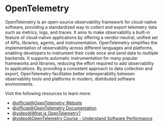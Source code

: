 # OpenTelemetry

OpenTelemetry is an open-source observability framework for cloud-native software, providing a standardized way to collect and export telemetry data such as metrics, logs, and traces. It aims to make observability a built-in feature of cloud-native applications by offering a vendor-neutral, unified set of APIs, libraries, agents, and instrumentation. OpenTelemetry simplifies the implementation of observability across different languages and platforms, enabling developers to instrument their code once and send data to multiple backends. It supports automatic instrumentation for many popular frameworks and libraries, reducing the effort required to add observability to applications. By providing a consistent approach to data collection and export, OpenTelemetry facilitates better interoperability between observability tools and platforms in modern, distributed software environments.

Visit the following resources to learn more:

- [@official@OpenTelemetry Website](https://opentelemetry.io/)
- [@official@OpenTelemetry Documentation](https://opentelemetry.io/docs/)
- [@video@What is OpenTelemetry?](https://www.youtube.com/watch?v=mUA-uzk94ro)
- [@video@OpenTelemetry Course - Understand Software Performance](https://www.youtube.com/watch?v=r8UvWSX3KA8)